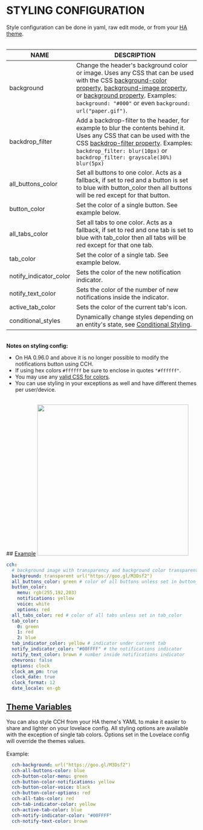 # **STYLING CONFIGURATION**

Style configuration can be done in yaml, raw edit mode, or from your [HA theme](#theme-variables).
<br><br>

|NAME|DESCRIPTION|
|-|-|
|background|Change the header's background color or image. Uses any CSS that can be used with the CSS [background-color property](https://www.w3schools.com/cssref/pr_background-color.asp), [background-image property](https://www.w3schools.com/cssref/pr_background-image.asp), or [background property](https://www.w3schools.com/cssref/css3_pr_background.asp). Examples: `background: "#000"` or even `background: url("paper.gif")`.
|backdrop_filter|Add a backdrop-filter to the header, for example to blur the contents behind it. Uses any CSS that can be used with the CSS [backdrop-filter property](https://developer.mozilla.org/en-US/docs/Web/CSS/backdrop-filter). Examples: `backdrop_filter: blur(10px)` or `backdrop_filter: grayscale(30%) blur(5px)`
|all_buttons_color|Set all buttons to one color. Acts as a fallback, if set to red and a button is set to blue with button_color then all buttons will be red except for that button.
|button_color|Set the color of a single button. See example below.
|all_tabs_color|Set all tabs to one color. Acts as a fallback, if set to red and one tab is set to blue with tab_color then all tabs will be red except for that one tab.
|tab_color|Set the color of a single tab. See example below.
|notify_indicator_color|Sets the color of the new notification indicator.
|notify_text_color|Sets the color of the number of new notifications inside the indicator.
|active_tab_color|Sets the color of the current tab's icon.
|conditional_styles|Dynamically change styles depending on an entity's state, see [Conditional Styling](../Conditional-Styling-Config/).

<br>
<b>Notes on styling config:</b>

* On HA 0.96.0 and above it is no longer possible to modify the notifications button using CCH.
* If using hex colors `#ffffff` be sure to enclose in quotes `"#ffffff"`.
* You may use any [valid CSS for colors](https://www.w3schools.com/cssref/pr_text_color.asp).
* You can use styling in your exceptions as well and have different themes per user/device.

<br>
## <u>Example</u>
<img src="https://i.imgur.com/t6VMKHf.png" width="400px"><br>

```yaml
cch:
  # background image with transparency and background color transparent
  background: transparent url("https://goo.gl/M3Dsf2")
  all_buttons_color: green # color of all buttons unless set in button_color
  button_color:
    menu: rgb(255,192,203)
    notifications: yellow
    voice: white
    options: red
  all_tabs_color: red # color of all tabs unless set in tab_color
  tab_color:
    0: green
    1: red
    2: blue
  tab_indicator_color: yellow # indicator under current tab
  notify_indicator_color: "#00FFFF" # the notifications indicator
  notify_text_color: brown # number inside notifications indicator
  chevrons: false
  options: clock
  clock_am_pm: true
  clock_date: true
  clock_format: 12
  date_locale: en-gb
```

## <u>Theme Variables</u>
You can also style CCH from your HA theme's YAML to make it easier to share and lighter on your lovelace config. All styling options are available with the exception of single tab colors. Options set in the Lovelace config will override the themes values.
<br>
<br>
Example:<br>

```yaml
  cch-background: url("https://goo.gl/M3Dsf2")
  cch-all-buttons-color: blue
  cch-button-color-menu: green
  cch-button-color-notifications: yellow
  cch-button-color-voice: black
  cch-button-color-options: red
  cch-all-tabs-color: red
  cch-tab-indicator-color: yellow
  cch-active-tab-color: blue
  cch-notify-indicator-color: "#00FFFF"
  cch-notify-text-color: brown
```
